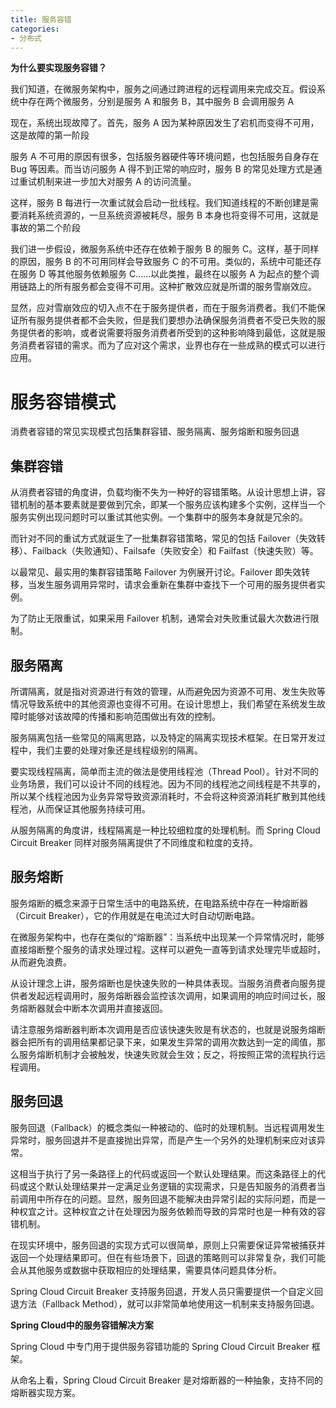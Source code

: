 ```yaml
---
title: 服务容错
categories: 
- 分布式
---
```


**为什么要实现服务容错？**

我们知道，在微服务架构中，服务之间通过跨进程的远程调用来完成交互。假设系统中存在两个微服务，分别是服务 A 和服务 B，其中服务 B 会调用服务 A

现在，系统出现故障了。首先，服务 A 因为某种原因发生了宕机而变得不可用，这是故障的第一阶段

服务 A 不可用的原因有很多，包括服务器硬件等环境问题，也包括服务自身存在 Bug 等因素。而当访问服务 A 得不到正常的响应时，服务 B 的常见处理方式是通过重试机制来进一步加大对服务 A 的访问流量。

这样，服务 B 每进行一次重试就会启动一批线程。我们知道线程的不断创建是需要消耗系统资源的，一旦系统资源被耗尽，服务 B 本身也将变得不可用，这就是事故的第二个阶段

我们进一步假设，微服务系统中还存在依赖于服务 B 的服务 C。这样，基于同样的原因，服务 B 的不可用同样会导致服务 C 的不可用。类似的，系统中可能还存在服务 D 等其他服务依赖服务 C......以此类推，最终在以服务 A 为起点的整个调用链路上的所有服务都会变得不可用。这种扩散效应就是所谓的服务雪崩效应。

显然，应对雪崩效应的切入点不在于服务提供者，而在于服务消费者。我们不能保证所有服务提供者都不会失败，但是我们要想办法确保服务消费者不受已失败的服务提供者的影响，或者说需要将服务消费者所受到的这种影响降到最低，这就是服务消费者容错的需求。而为了应对这个需求，业界也存在一些成熟的模式可以进行应用。

# 服务容错模式

消费者容错的常见实现模式包括集群容错、服务隔离、服务熔断和服务回退

## 集群容错

从消费者容错的角度讲，负载均衡不失为一种好的容错策略。从设计思想上讲，容错机制的基本要素就是要做到冗余，即某一个服务应该构建多个实例，这样当一个服务实例出现问题时可以重试其他实例。一个集群中的服务本身就是冗余的。

而针对不同的重试方式就诞生了一批集群容错策略，常见的包括 Failover（失效转移）、Failback（失败通知）、Failsafe（失败安全）和 Failfast（快速失败）等。

以最常见、最实用的集群容错策略 Failover 为例展开讨论。Failover 即失效转移，当发生服务调用异常时，请求会重新在集群中查找下一个可用的服务提供者实例。

为了防止无限重试，如果采用 Failover 机制，通常会对失败重试最大次数进行限制。

## 服务隔离

所谓隔离，就是指对资源进行有效的管理，从而避免因为资源不可用、发生失败等情况导致系统中的其他资源也变得不可用。在设计思想上，我们希望在系统发生故障时能够对该故障的传播和影响范围做出有效的控制。

服务隔离包括一些常见的隔离思路，以及特定的隔离实现技术框架。在日常开发过程中，我们主要的处理对象还是线程级别的隔离。

要实现线程隔离，简单而主流的做法是使用线程池（Thread Pool）。针对不同的业务场景，我们可以设计不同的线程池。因为不同的线程池之间线程是不共享的，所以某个线程池因为业务异常导致资源消耗时，不会将这种资源消耗扩散到其他线程池，从而保证其他服务持续可用。

从服务隔离的角度讲，线程隔离是一种比较细粒度的处理机制。而 Spring Cloud Circuit Breaker 同样对服务隔离提供了不同维度和粒度的支持。

## 服务熔断

服务熔断的概念来源于日常生活中的电路系统，在电路系统中存在一种熔断器（Circuit Breaker），它的作用就是在电流过大时自动切断电路。

在微服务架构中，也存在类似的“熔断器”：当系统中出现某一个异常情况时，能够直接熔断整个服务的请求处理过程。这样可以避免一直等到请求处理完毕或超时，从而避免浪费。

从设计理念上讲，服务熔断也是快速失败的一种具体表现。当服务消费者向服务提供者发起远程调用时，服务熔断器会监控该次调用，如果调用的响应时间过长，服务熔断器就会中断本次调用并直接返回。

请注意服务熔断器判断本次调用是否应该快速失败是有状态的，也就是说服务熔断器会把所有的调用结果都记录下来，如果发生异常的调用次数达到一定的阈值，那么服务熔断机制才会被触发，快速失败就会生效；反之，将按照正常的流程执行远程调用。

## 服务回退

服务回退（Fallback）的概念类似一种被动的、临时的处理机制。当远程调用发生异常时，服务回退并不是直接抛出异常，而是产生一个另外的处理机制来应对该异常。

这相当于执行了另一条路径上的代码或返回一个默认处理结果。而这条路径上的代码或这个默认处理结果并一定满足业务逻辑的实现需求，只是告知服务的消费者当前调用中所存在的问题。显然，服务回退不能解决由异常引起的实际问题，而是一种权宜之计。这种权宜之计在处理因为服务依赖而导致的异常时也是一种有效的容错机制。

在现实环境中，服务回退的实现方式可以很简单，原则上只需要保证异常被捕获并返回一个处理结果即可。但在有些场景下，回退的策略则可以非常复杂，我们可能会从其他服务或数据中获取相应的处理结果，需要具体问题具体分析。

Spring Cloud Circuit Breaker 支持服务回退，开发人员只需要提供一个自定义回退方法（Fallback Method），就可以非常简单地使用这一机制来支持服务回退。

**Spring Cloud中的服务容错解决方案**

Spring Cloud 中专门用于提供服务容错功能的 Spring Cloud Circuit Breaker 框架。

从命名上看，Spring Cloud Circuit Breaker 是对熔断器的一种抽象，支持不同的熔断器实现方案。